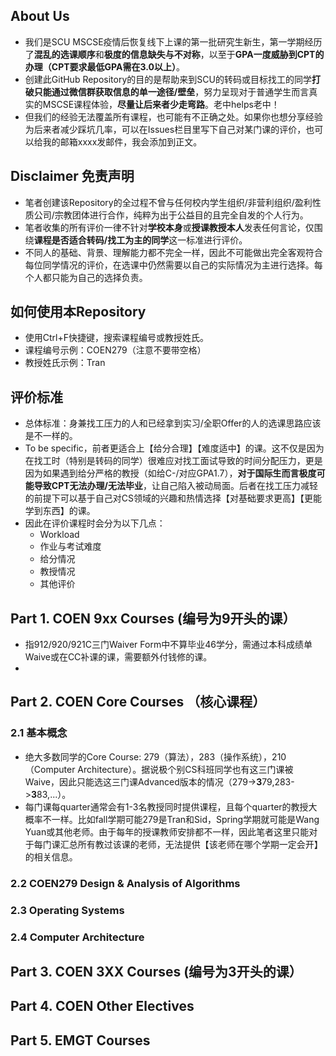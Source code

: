 ## About Us
- 我们是SCU MSCSE疫情后恢复线下上课的第一批研究生新生，第一学期经历了**混乱的选课顺序**和**极度的信息缺失与不对称**，以至于**GPA一度威胁到CPT的办理（CPT要求最低GPA需在3.0以上）**。
- 创建此GitHub Repository的目的是帮助来到SCU的转码或目标找工的同学**打破只能通过微信群获取信息的单一途径/壁垒**，努力呈现对于普通学生而言真实的MSCSE课程体验，**尽量让后来者少走弯路**。老中helps老中！
- 但我们的经验无法覆盖所有课程，也可能有不正确之处。如果你也想分享经验为后来者减少踩坑几率，可以在Issues栏目里写下自己对某门课的评价，也可以给我的邮箱xxxx发邮件，我会添加到正文。


## Disclaimer 免责声明
- 笔者创建该Repository的全过程不曾与任何校内学生组织/非营利组织/盈利性质公司/宗教团体进行合作，纯粹为出于公益目的且完全自发的个人行为。
- 笔者收集的所有评价一律不针对**学校本身**或**授课教授本人**发表任何言论，仅围绕**课程是否适合转码/找工为主的同学**这一标准进行评价。
- 不同人的基础、背景、理解能力都不完全一样，因此不可能做出完全客观符合每位同学情况的评价，在选课中仍然需要以自己的实际情况为主进行选择。每个人都只能为自己的选择负责。


## 如何使用本Repository
- 使用Ctrl+F快捷键，搜索课程编号或教授姓氏。
- 课程编号示例：COEN279（注意不要带空格）
- 教授姓氏示例：Tran



## 评价标准
- 总体标准：身兼找工压力的人和已经拿到实习/全职Offer的人的选课思路应该是不一样的。
- To be specific，前者更适合上【给分合理】【难度适中】的课。这不仅是因为在找工时（特别是转码的同学）很难应对找工面试导致的时间分配压力，更是因为如果遇到给分严格的教授（如给C-/对应GPA1.7），**对于国际生而言极度可能导致CPT无法办理/无法毕业**，让自己陷入被动局面。后者在找工压力减轻的前提下可以基于自己对CS领域的兴趣和热情选择【对基础要求更高】【更能学到东西】的课。
- 因此在评价课程时会分为以下几点：
  - Workload
  - 作业与考试难度
  - 给分情况
  - 教授情况
  - 其他评价


## Part 1. COEN 9xx Courses (编号为9开头的课）
- 指912/920/921C三门Waiver Form中不算毕业46学分，需通过本科成绩单Waive或在CC补课的课，需要额外付钱修的课。
- 



## Part 2. COEN Core Courses （核心课程）
### 2.1 基本概念
- 绝大多数同学的Core Course: 279（算法），283（操作系统），210（Computer Architecture）。据说极个别CS科班同学也有这三门课被Waive，因此只能选这三门课Advanced版本的情况（279->**3**79,283->**3**83,...）。
- 每门课每quarter通常会有1-3名教授同时提供课程，且每个quarter的教授大概率不一样。比如fall学期可能279是Tran和Sid，Spring学期就可能是Wang Yuan或其他老师。由于每年的授课教师安排都不一样，因此笔者这里只能对于每门课汇总所有教过该课的老师，无法提供【该老师在哪个学期一定会开】的相关信息。

### 2.2 COEN279 Design & Analysis of Algorithms


### 2.3 Operating Systems


### 2.4 Computer Architecture


## Part 3. COEN 3XX Courses (编号为3开头的课）



## Part 4. COEN Other Electives



## Part 5. EMGT Courses
